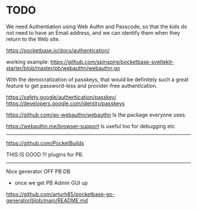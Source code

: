 # TODO

We need Authentiation using Web Authn and Passcode, so that the kids do not need to have an Email address, and we can identify them when they return to the Web site.

https://pocketbase.io/docs/authentication/

working example: 
https://github.com/spinspire/pocketbase-sveltekit-starter/blob/master/pb/webauthn/webauthn.go

With the democratization of passkeys, that would be definitely such a great feature to get password-less and provider-free authentication.

https://safety.google/authentication/passkey/
https://developers.google.com/identity/passkeys

https://github.com/go-webauthn/webauthn Is the package everyone uses.

https://webauthn.me/browser-support Is useful too for debugging etc


---

https://github.com/PocketBuilds

THIS IS GOOD !!! plugins for PB.

---

Nice generator OFF PB DB

- once we get PB Admin GUI up

https://github.com/arturh85/pocketbase-go-generator/blob/main/README.md



